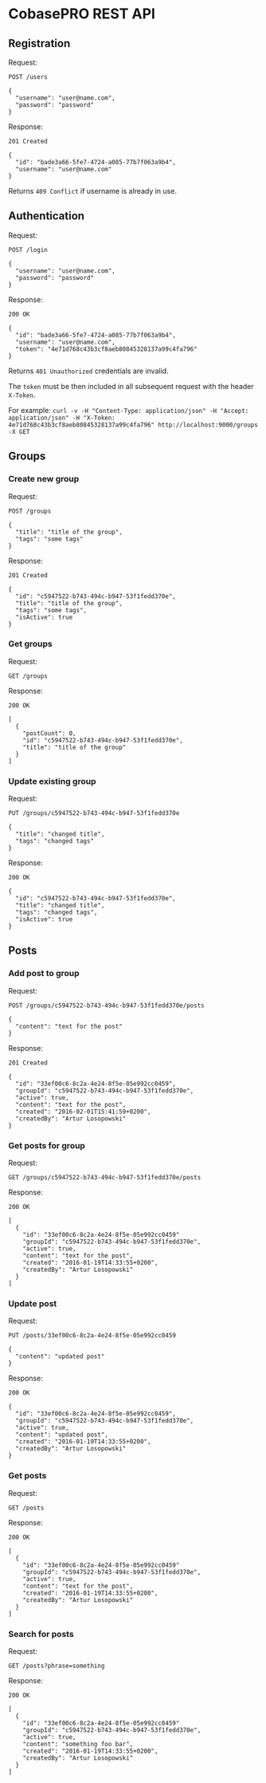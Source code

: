 # CobasePRO REST API

## Registration

Request:

    POST /users

    {
      "username": "user@name.com",
      "password": "password"
    }

Response:

    201 Created

    {
      "id": "bade3a66-5fe7-4724-a085-77b7f063a9b4",
      "username": "user@name.com"
    }

Returns `409 Conflict` if username is already in use.


## Authentication

Request:

    POST /login

    {
      "username": "user@name.com",
      "password": "password"
    }

Response:

    200 OK

    {
      "id": "bade3a66-5fe7-4724-a085-77b7f063a9b4",
      "username": "user@name.com",
      "token": "4e71d768c43b3cf8aeb80845328137a99c4fa796"
    }

Returns `401 Unauthorized` credentials are invalid.

The `token` must be then included in all subsequent request with the header `X-Token`.

For example: `curl -v -H "Content-Type: application/json" -H "Accept: application/json" -H "X-Token: 4e71d768c43b3cf8aeb80845328137a99c4fa796" http://localhost:9000/groups -X GET`


## Groups

### Create new group

Request:

    POST /groups

    {
      "title": "title of the group",
      "tags": "some tags"
    }

Response:

    201 Created

    {
      "id": "c5947522-b743-494c-b947-53f1fedd370e",
      "title": "title of the group",
      "tags": "some tags",
      "isActive": true
    }

### Get groups

Request:

    GET /groups

Response:

    200 OK

    [
      {
        "postCount": 0,
        "id": "c5947522-b743-494c-b947-53f1fedd370e",
        "title": "title of the group"
      }
    ]

### Update existing group

Request:

    PUT /groups/c5947522-b743-494c-b947-53f1fedd370e

    {
      "title": "changed title",
      "tags": "changed tags"
    }

Response:

    200 OK

    {
      "id": "c5947522-b743-494c-b947-53f1fedd370e",
      "title": "changed title",
      "tags": "changed tags",
      "isActive": true
    }

## Posts

### Add post to group

Request:

    POST /groups/c5947522-b743-494c-b947-53f1fedd370e/posts

    {
      "content": "text for the post"
    }

Response:

    201 Created

    {
      "id": "33ef00c6-8c2a-4e24-8f5e-05e992cc0459",
      "groupId": "c5947522-b743-494c-b947-53f1fedd370e",
      "active": true,
      "content": "text for the post",
      "created": "2016-02-01T15:41:59+0200",
      "createdBy": "Artur Losopowski"
    }

### Get posts for group

Request:

    GET /groups/c5947522-b743-494c-b947-53f1fedd370e/posts

Response:

    200 OK

    [
      {
        "id": "33ef00c6-8c2a-4e24-8f5e-05e992cc0459"
        "groupId": "c5947522-b743-494c-b947-53f1fedd370e",
        "active": true,
        "content": "text for the post",
        "created": "2016-01-19T14:33:55+0200",
        "createdBy": "Artur Losopowski"
      }
    ]


### Update post

Request:

    PUT /posts/33ef00c6-8c2a-4e24-8f5e-05e992cc0459

    {
      "content": "updated post"
    }

Response:

    200 OK

    {
      "id": "33ef00c6-8c2a-4e24-8f5e-05e992cc0459",
      "groupId": "c5947522-b743-494c-b947-53f1fedd370e",
      "active": true,
      "content": "updated post",
      "created": "2016-01-19T14:33:55+0200",
      "createdBy": "Artur Losopowski"
    }

### Get posts

Request:

    GET /posts

Response:

    200 OK

    [
      {
        "id": "33ef00c6-8c2a-4e24-8f5e-05e992cc0459"
        "groupId": "c5947522-b743-494c-b947-53f1fedd370e",
        "active": true,
        "content": "text for the post",
        "created": "2016-01-19T14:33:55+0200",
        "createdBy": "Artur Losopowski"
      }
    ]

### Search for posts

Request:

    GET /posts?phrase=something

Response:

    200 OK

    [
      {
        "id": "33ef00c6-8c2a-4e24-8f5e-05e992cc0459"
        "groupId": "c5947522-b743-494c-b947-53f1fedd370e",
        "active": true,
        "content": "something foo bar",
        "created": "2016-01-19T14:33:55+0200",
        "createdBy": "Artur Losopowski"
      }
    ]
